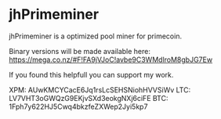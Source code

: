 jhPrimeminer
============

jhPrimeminer is a optimized pool miner for primecoin.

Binary versions will be made available here:
https://mega.co.nz/#F!FA9jVJoC!avbe9C3WMdlroM8gbJG7Ew

If you found this helpfull you can support my work.

XPM: AUwKMCYCacE6Jq1rsLcSEHSNiohHVVSiWv
LTC: LV7VHT3oGWQzG9EKjvSXd3eokgNXj6ciFE
BTC: 1Fph7y622HJ5Cwq4bkzfeZXWep2Jyi5kp7
	
